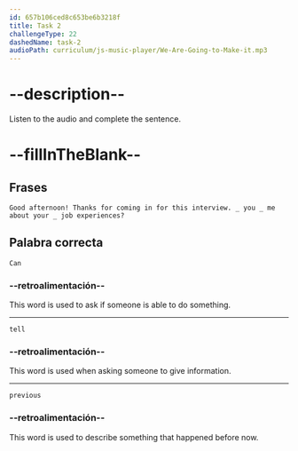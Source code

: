 ```yaml
---
id: 657b106ced8c653be6b3218f
title: Task 2
challengeType: 22
dashedName: task-2
audioPath: curriculum/js-music-player/We-Are-Going-to-Make-it.mp3
---
```


<!--
AUDIO REFERENCE: 

Anna: Good afternoon! Thanks for coming in for this interview. Can you tell me about your previous job experiences?

-->

# --description--

Listen to the audio and complete the sentence.

# --fillInTheBlank--

## Frases

`Good afternoon! Thanks for coming in for this interview. _ you _ me about your _ job experiences?`

## Palabra correcta

`Can`

### --retroalimentación--

This word is used to ask if someone is able to do something.

---

`tell`

### --retroalimentación--

This word is used when asking someone to give information.

---

`previous`

### --retroalimentación--

This word is used to describe something that happened before now.


